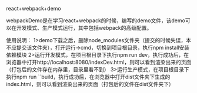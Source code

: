  react+webpack+demo     

 webpackDemo是在学习react+webpack的时候，编写的demo文件，该demo可以在开发模式、生产模式运行，其中包括webpack的高级配置。  
 
 使用说明：
 1>demo下载之后，删除node_modules文件夹（提交的时候失误，本不应提交该文件夹），打开运行->cmd，切换到项目根目录，执行npm install安装依赖模块
 2>运行开发模式，在项目根目录下执行npm run dev，执行成功后，在浏览器中打开http://localhost:8080/indexDev.html，则可以看到渲染出来的页面（打包后的文件存在内存里，目录里看不到）
 3>运行生产模式，在项目根目录下执行npm run ``build，执行成功后，在浏览器中打开dist文件夹下生成的index.html，则可以看到渲染出来的页面（打包后的文件在dist文件夹下）

